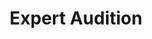 ---
title: "Expert Audition"
url: /le-pre-saint-gervais/expert-audition/
shop: les appareils auditifs
---